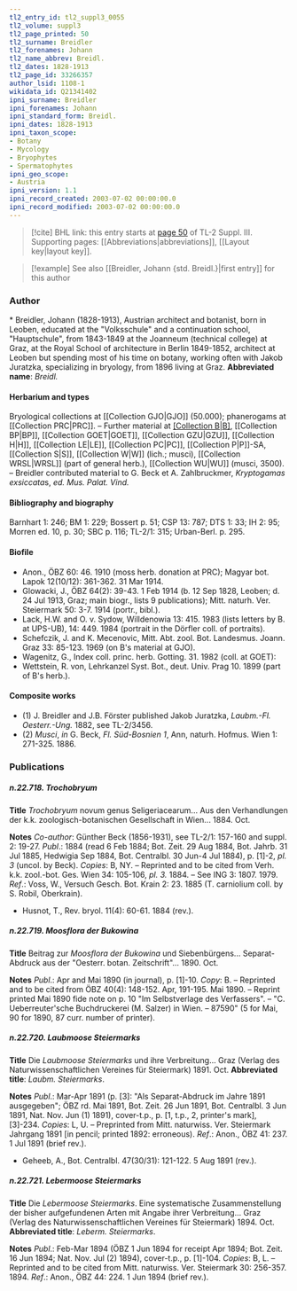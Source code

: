 ```yaml
---
tl2_entry_id: tl2_suppl3_0055
tl2_volume: suppl3
tl2_page_printed: 50
tl2_surname: Breidler
tl2_forenames: Johann
tl2_name_abbrev: Breidl.
tl2_dates: 1828-1913
tl2_page_id: 33266357
author_lsid: 1108-1
wikidata_id: Q21341402
ipni_surname: Breidler
ipni_forenames: Johann
ipni_standard_form: Breidl.
ipni_dates: 1828-1913
ipni_taxon_scope: 
- Botany
- Mycology
- Bryophytes
- Spermatophytes
ipni_geo_scope: 
- Austria
ipni_version: 1.1
ipni_record_created: 2003-07-02 00:00:00.0
ipni_record_modified: 2003-07-02 00:00:00.0
---
```



> [!cite] BHL link: this entry starts at [page 50](https://www.biodiversitylibrary.org/page/33266357) of TL-2 Suppl. III.
> Supporting pages: [[Abbreviations|abbreviations]], [[Layout key|layout key]].

> [!example] See also [[Breidler, Johann {std. Breidl.}|first entry]] for this author

### Author

\* Breidler, Johann (1828-1913), Austrian architect and botanist, born in Leoben, educated at the "Volksschule" and a continuation school, "Hauptschule", from 1843-1849 at the Joanneum (technical college) at Graz, at the Royal School of architecture in Berlin 1849-1852, architect at Leoben but spending most of his time on botany, working often with Jakob Juratzka, specializing in bryology, from 1896 living at Graz. 
**Abbreviated name**: *Breidl.*

#### Herbarium and types

Bryological collections at [[Collection GJO|GJO]] (50.000); phanerogams at [[Collection PRC|PRC]]. – Further material at [[Collection B|B]](general), [[Collection BP|BP]], [[Collection GOET|GOET]], [[Collection GZU|GZU]], [[Collection H|H]], [[Collection LE|LE]], [[Collection PC|PC]], [[Collection P|P]]-SA, [[Collection S|S]], [[Collection W|W]] (lich.; musci), [[Collection WRSL|WRSL]] (part of general herb.), [[Collection WU|WU]] (musci, 3500). – Breidler contributed material to G. Beck et A. Zahlbruckmer, *Kryptogamas exsiccata*s, *ed. Mus. Palat. Vind.*

#### Bibliography and biography

Barnhart 1: 246; BM 1: 229; Bossert p. 51; CSP 13: 787; DTS 1: 33; IH 2: 95; Morren ed. 10, p. 30; SBC p. 116; TL-2/1: 315; Urban-Berl. p. 295.

#### Biofile

- Anon., ÖBZ 60: 46. 1910 (moss herb. donation at PRC); Magyar bot. Lapok 12(10/12): 361-362. 31 Mar 1914.
- Glowacki, J., ÖBZ 64(2): 39-43. 1 Feb 1914 (b. 12 Sep 1828, Leoben; d. 24 Jul 1913, Graz; main biogr., lists 9 publications); Mitt. naturh. Ver. Steiermark 50: 3-7. 1914 (portr., bibl.).
- Lack, H.W. and O. v. Sydow, Willdenowia 13: 415. 1983 (lists letters by B. at UPS-UB), 14: 449. 1984 (portrait in the Dörfler coll. of portraits).
- Schefczik, J. and K. Mecenovic, Mitt. Abt. zool. Bot. Landesmus. Joann. Graz 33: 85-123. 1969 (on B's material at GJO).
- Wagenitz, G., Index coll. princ. herb. Gotting. 31. 1982 (coll. at GOET):
- Wettstein, R. von, Lehrkanzel Syst. Bot., deut. Univ. Prag 10. 1899 (part of B's herb.).

#### Composite works

- (1) J. Breidler and J.B. Förster published Jakob Juratzka, *Laubm.-Fl. Oesterr.-Ung.* 1882, see TL-2/3456.
- (2) *Musci*, *in* G. Beck, *Fl. Süd-Bosnien 1*, Ann, naturh. Hofmus. Wien 1: 271-325. 1886.

### Publications

##### n.22.718. Trochobryum

**Title**
*Trochobryum* novum genus Seligeriacearum... Aus den Verhandlungen der k.k. zoologisch-botanischen Gesellschaft in Wien... 1884. Oct.

**Notes**
*Co-author*: Günther Beck (1856-1931), see TL-2/1: 157-160 and suppl. 2: 19-27.
*Publ*.: 1884 (read 6 Feb 1884; Bot. Zeit. 29 Aug 1884, Bot. Jahrb. 31 Jul 1885, Hedwigia Sep 1884, Bot. Centralbl. 30 Jun-4 Jul 1884), p. \[1\]-2, *pl. 3* (uncol. by Beck). *Copies*: B, NY.  – Reprinted and to be cited from Verh. k.k. zool.-bot. Ges. Wien 34: 105-106, *pl. 3.* 1884. – See ING 3: 1807. 1979.
*Ref*.: Voss, W., Versuch Gesch. Bot. Krain 2: 23. 1885 (T. carniolium coll. by S. Robil, Oberkrain).
- Husnot, T., Rev. bryol. 11(4): 60-61. 1884 (rev.).

##### n.22.719. Moosflora der Bukowina

**Title**
Beitrag zur *Moosflora der Bukowina* und Siebenbürgens... Separat-Abdruck aus der "Oesterr. botan. Zeitschrift"... 1890. Oct.

**Notes**
*Publ*.: Apr and Mai 1890 (in journal), p. \[1\]-10. *Copy*: B. – Reprinted and to be cited from ÖBZ 40(4): 148-152. Apr, 191-195. Mai 1890. – Reprint printed Mai 1890 fide note on p. 10 "Im Selbstverlage des Verfassers". – "C. Ueberreuter'sche Buchdruckerei (M. Salzer) in Wien. – 87590" (5 for Mai, 90 for 1890, 87 curr. number of printer).

##### n.22.720. Laubmoose Steiermarks

**Title**
Die *Laubmoose Steiermarks* und ihre Verbreitung... Graz (Verlag des Naturwissenschaftlichen Vereines für Steiermark) 1891. Oct.
**Abbreviated title**: *Laubm. Steiermarks*.

**Notes**
*Publ*.: Mar-Apr 1891 (p. \[3\]: "Als Separat-Abdruck im Jahre 1891 ausgegeben"; ÖBZ rd. Mai 1891, Bot. Zeit. 26 Jun 1891, Bot. Centralbl. 3 Jun 1891, Nat. Nov. Jun (1) 1891), cover-t.p., p. \[1, t.p., 2, printer's mark\], \[3\]-234. *Copies*: L, U. – Preprinted from Mitt. naturwiss. Ver. Steiermark Jahrgang 1891 \[in pencil; printed 1892: erroneous).
*Ref*.: Anon., ÖBZ 41: 237. 1 Jul 1891 (brief rev.).
- Geheeb, A., Bot. Centralbl. 47(30/31): 121-122. 5 Aug 1891 (rev.).

##### n.22.721. Lebermoose Steiermarks

**Title**
Die *Lebermoose Steiermarks*. Eine systematische Zusammenstellung der bisher aufgefundenen Arten mit Angabe ihrer Verbreitung... Graz (Verlag des Naturwissenschaftlichen Vereines für Steiermark) 1894. Oct.
**Abbreviated title**: *Leberm. Steiermarks*.

**Notes**
*Publ*.: Feb-Mar 1894 (ÖBZ 1 Jun 1894 for receipt Apr 1894; Bot. Zeit. 16 Jun 1894; Nat. Nov. Jul (2) 1894), cover-t.p., p. \[1\]-104. *Copies*: B, L. – Reprinted and to be cited from Mitt. naturwiss. Ver. Steiermark 30: 256-357. 1894.
*Ref*.: Anon., ÖBZ 44: 224. 1 Jun 1894 (brief rev.).

